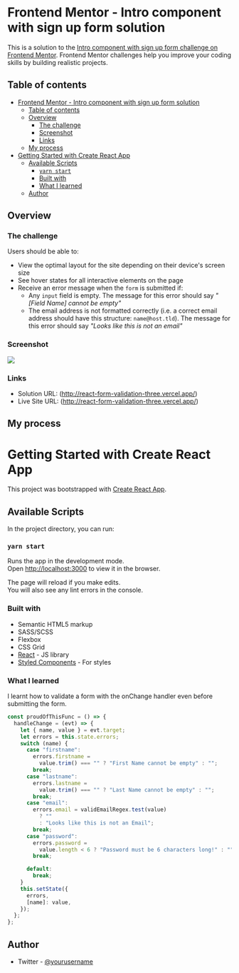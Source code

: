 # Frontend Mentor - Intro component with sign up form solution

This is a solution to the [Intro component with sign up form challenge on Frontend Mentor](https://www.frontendmentor.io/challenges/intro-component-with-signup-form-5cf91bd49edda32581d28fd1). Frontend Mentor challenges help you improve your coding skills by building realistic projects.

## Table of contents

- [Frontend Mentor - Intro component with sign up form solution](#frontend-mentor---intro-component-with-sign-up-form-solution)
  - [Table of contents](#table-of-contents)
  - [Overview](#overview)
    - [The challenge](#the-challenge)
    - [Screenshot](#screenshot)
    - [Links](#links)
  - [My process](#my-process)
- [Getting Started with Create React App](#getting-started-with-create-react-app)
  - [Available Scripts](#available-scripts)
    - [`yarn start`](#yarn-start)
    - [Built with](#built-with)
    - [What I learned](#what-i-learned)
  - [Author](#author)

## Overview

### The challenge

Users should be able to:

- View the optimal layout for the site depending on their device's screen size
- See hover states for all interactive elements on the page
- Receive an error message when the `form` is submitted if:
  - Any `input` field is empty. The message for this error should say _"[Field Name] cannot be empty"_
  - The email address is not formatted correctly (i.e. a correct email address should have this structure: `name@host.tld`). The message for this error should say _"Looks like this is not an email"_

### Screenshot

![](../form-validation/src/design/desktop-preview.jpg)

### Links

- Solution URL: (http://react-form-validation-three.vercel.app/)
- Live Site URL: (http://react-form-validation-three.vercel.app/)

## My process

# Getting Started with Create React App

This project was bootstrapped with [Create React App](https://github.com/facebook/create-react-app).

## Available Scripts

In the project directory, you can run:

### `yarn start`

Runs the app in the development mode.\
Open [http://localhost:3000](http://localhost:3000) to view it in the browser.

The page will reload if you make edits.\
You will also see any lint errors in the console.

### Built with

- Semantic HTML5 markup
- SASS/SCSS
- Flexbox
- CSS Grid
- [React](https://reactjs.org/) - JS library
- [Styled Components](https://styled-components.com/) - For styles

### What I learned

I learnt how to validate a form with the onChange handler even before submitting the form.
```js
const proudOfThisFunc = () => {
  handleChange = (evt) => {
    let { name, value } = evt.target;
    let errors = this.state.errors;
    switch (name) {
      case "firstname":
        errors.firstname =
          value.trim() === "" ? "First Name cannot be empty" : "";
        break;
      case "lastname":
        errors.lastname =
          value.trim() === "" ? "Last Name cannot be empty" : "";
        break;
      case "email":
        errors.email = validEmailRegex.test(value)
          ? ""
          : "Looks like this is not an Email";
        break;
      case "password":
        errors.password =
          value.length < 6 ? "Password must be 6 characters long!" : "";
        break;

      default:
        break;
    }
    this.setState({
      errors,
      [name]: value,
    });
  };
};
```

## Author

- Twitter - [@yourusername](https://www.twitter.com/PackageDotJson)
